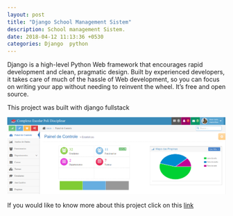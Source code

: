 ```yaml
---
layout: post
title: "Django School Management Sistem"
description: School management Sistem.
date: 2018-04-12 11:13:36 +0530
categories: Django  python
---
```


Django is a high-level Python Web framework that encourages rapid development and clean, pragmatic design. Built by experienced developers, it takes care of much of the hassle of Web development, so you can focus on writing your app without needing to reinvent the wheel. It’s free and open source.

This project was built with django fullstack

<img src="/assets/images/projects/School.png" >

If you would like to know more about this project click on this [link](https://github.com/ISPM-Benguela/escolari)
